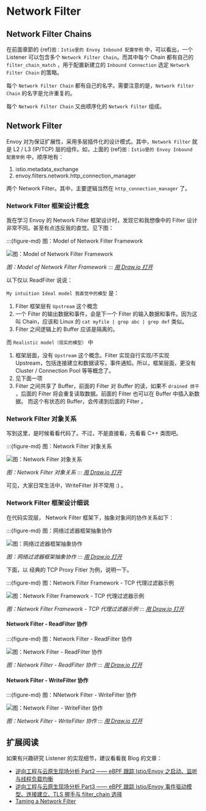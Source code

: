 # Network Filter

## Network Filter Chains
在前面章節的 {ref}`图：Istio里的 Envoy Inbound 配置举例` 中，可以看出，一个 Listener 可以包含多个 `Network Filter Chain`。而其中每个 Chain 都有自己的 `filter_chain_match`  ，用于配置新建立的 `Inbound Connection` 选定 `Network Filter Chain` 的策略。

每个 `Network Filter Chain` 都有自己的名字。需要注意的是，`Network Filter Chain` 的名字是允许重复的。

每个 `Network Filter Chain` 又由顺序化的 `Network Filter` 组成。 

## Network Filter

Envoy 对为保证扩展性，采用多层插件化的设计模式。其中，`Network Filter` 就是 L2 / L3 (IP/TCP) 层的组件。如，上面的 {ref}`图：Istio里的 Envoy Inbound 配置举例` 中，顺序地有：
1. istio.metadata_exchange
2. envoy.filters.network.http_connection_manager

两个 Network Filter。其中，主要逻辑当然在 `http_connection_manager` 了。

### Network Filter 框架设计概念

我在学习 Envoy 的  Network Filter 框架设计时，发现它和我想像中的 Filter 设计非常不同。甚至有点违反我的直觉。见下图：

:::{figure-md} 图：Model of Network Filter Framework

<img src="/ch2-envoy/arch/network-filter/network-filter-framework-concept.drawio.svg" alt="图：Model of Network Filter Framework">

*图：Model of Network Filter Framework*
:::
*[用 Draw.io 打开](https://app.diagrams.net/?ui=sketch#Uhttps%3A%2F%2Fistio-insider.mygraphql.com%2Fzh_CN%2Flatest%2F_images%2Fnetwork-filter-framework-concept.drawio.svg)*

以下仅以 ReadFilter 说说：

`My intuition Ideal model 我直觉中的模型` 是：
 1. Filter 框架层有 `Upstream` 这个概念
 2. 一个 Filter 的输出数据和事件，会是下一个 Filter 的输入数据和事件。因为这叫 Chain，应该和 Linux 的 `cat myfile | grep abc | grep def` 类似。
 3. Filter 之间逻辑上的 Buffer 应该是隔离的。
  

而 `Realistic model（现实的模型）` 中
1. 框架层面，没有 `Upstream` 这个概念。Filter 实现自行实现/不实现 Upstream，包括连接建立和数据读写，事件通知。所以，框架层面，更没有 Cluster / Connection Pool 等等概念了。
2. 见下面一项
3. Filter 之间共享了 Buffer，前面的 Filter 对 Buffer 的读，如果不  `drained 排干` ，后面的 Filter 将会重复读取数据。前面的 Filter 也可以在 Buffer 中插入新数据。 而这个有状态的 Buffer，会传递到后面的 Filter 。

### Network Filter 对象关系

写到这里，是时候看看代码了。不过，不是直接看，先看看 C++ 类图吧。


:::{figure-md} 图：Network Filter 对象关系

<img src="/ch2-envoy/arch/network-filter/network-filter-hierarchy.drawio.svg" alt="图：Network Filter 对象关系">

*图：Network Filter 对象关系*
:::
*[用 Draw.io 打开](https://app.diagrams.net/?ui=sketch#Uhttps%3A%2F%2Fistio-insider.mygraphql.com%2Fzh_CN%2Flatest%2F_images%2Fnetwork-filter-hierarchy.drawio.svg)*


可见，大家日常生活中，WriteFilter 并不常用 :) 。


### Network Filter 框架设计细说
在代码实现层， Network Filter 框架下，抽象对象间的协作关系如下：

:::{figure-md} 图：网络过滤器框架抽象协作

<img src="/ch2-envoy/arch/network-filter/network-filter-framework.drawio.svg" alt="图：网络过滤器框架抽象协作">

*图：网络过滤器框架抽象协作*
:::
*[用 Draw.io 打开](https://app.diagrams.net/?ui=sketch#Uhttps%3A%2F%2Fistio-insider.mygraphql.com%2Fzh_CN%2Flatest%2F_images%2Fnetwork-filter-framework.drawio.svg)*


下面，以 经典的 TCP Proxy Fitler 为例，说明一下。


:::{figure-md} 图：Network Filter Framework - TCP 代理过滤器示例

<img src="/ch2-envoy/arch/network-filter/network-filter-tcpproxy.drawio.svg" alt="图：Network Filter Framework - TCP 代理过滤器示例">

*图：Network Filter Framework - TCP 代理过滤器示例*
:::
*[用 Draw.io 打开](https://app.diagrams.net/?ui=sketch#Uhttps%3A%2F%2Fistio-insider.mygraphql.com%2Fzh_CN%2Flatest%2F_images%2Fnetwork-filter-tcpproxy.drawio.svg)*


#### Network Filter - ReadFilter 协作

:::{figure-md} 图：Network Filter - ReadFilter 协作

<img src="/ch2-envoy/arch/network-filter/network-filter-readfilter.drawio.svg" alt="图：Network Filter - ReadFilter 协作">

*图：Network Filter - ReadFilter 协作*
:::
*[用 Draw.io 打开](https://app.diagrams.net/?ui=sketch#Uhttps%3A%2F%2Fistio-insider.mygraphql.com%2Fzh_CN%2Flatest%2F_images%2Fnetwork-filter-readfilter.drawio.svg)*


#### Network Filter - WriteFilter 协作

:::{figure-md} 图：NNetwork Filter - WriteFilter 协作

<img src="/ch2-envoy/arch/network-filter/network-filter-writefilter.drawio.svg" alt="图：Network Filter - WriteFilter 协作">

*图：Network Filter - WriteFilter 协作*
:::
*[用 Draw.io 打开](https://app.diagrams.net/?ui=sketch#Uhttps%3A%2F%2Fistio-insider.mygraphql.com%2Fzh_CN%2Flatest%2F_images%2Fnetwork-filter-writefilter.drawio.svg)*

## 扩展阅读

如果有兴趣研究 Listener 的实现细节，建议看看我 Blog 的文章：
 - [逆向工程与云原生现场分析 Part2 —— eBPF 跟踪 Istio/Envoy 之启动、监听与线程负载均衡](https://blog.mygraphql.com/zh/posts/low-tec/trace/trace-istio/trace-istio-part2/)
 - [逆向工程与云原生现场分析 Part3 —— eBPF 跟踪 Istio/Envoy 事件驱动模型、连接建立、TLS 握手与 filter_chain 选择](https://blog.mygraphql.com/zh/posts/low-tec/trace/trace-istio/trace-istio-part3/)
 - [Taming a Network Filter](https://blog.envoyproxy.io/taming-a-network-filter-44adcf91517)